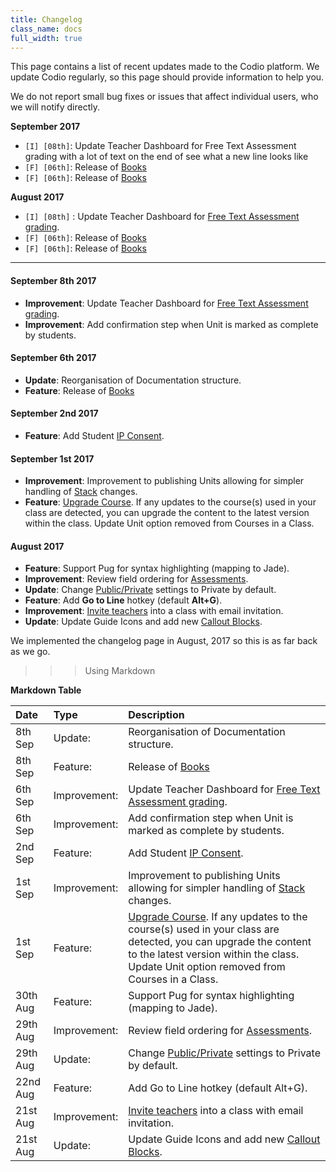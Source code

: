 ```yaml
---
title: Changelog
class_name: docs
full_width: true
---
```


This page contains a list of recent updates made to the Codio platform. We update Codio regularly, so this page should provide information to help you.

We do not report small bug fixes or issues that affect individual users, who we will notify directly.


**September 2017**
- `[I] [08th]`: Update Teacher Dashboard for Free Text Assessment grading with a lot of text on the end of see what a new line looks like
- `[F] [06th]`: Release of [Books](/docs/content/authoring/books/)
- `[F] [06th]`: Release of [Books](/docs/content/authoring/books/)

**August 2017**

- `[I] [08th]` : Update Teacher Dashboard for [Free Text Assessment grading](/docs/content/authoring/assessments/assessments-free#grading-free).
- `[F] [06th]`: Release of [Books](/docs/content/authoring/books/)
- `[F] [06th]`: Release of [Books](/docs/content/authoring/books/)


---

#### September 8th 2017
- **Improvement**: Update Teacher Dashboard for [Free Text Assessment grading](/docs/content/authoring/assessments/assessments-free#grading-free).
- **Improvement**: Add confirmation step when Unit is marked as complete by students.

#### September 6th 2017
- **Update**: Reorganisation of Documentation structure.
- **Feature**: Release of [Books](/docs/content/authoring/books/)

#### September 2nd 2017
- **Feature**: Add Student [IP Consent](/docs/dashboard/account/consent).

#### September 1st 2017
- **Improvement**: Improvement to publishing Units allowing for simpler handling of [Stack](/docs/project/stacks/stack-overview) changes.
- **Feature**: [Upgrade Course](/docs/classes/unitmanagement/upgradecourse). If any updates to the course(s) used in your class are detected, you can upgrade the content to the latest version within the class. Update Unit option removed from Courses in a Class.

#### August 2017
- **Feature**: Support Pug for syntax highlighting (mapping to Jade).
- **Improvement**: Review field ordering for [Assessments](/docs/content/authoring/assessments).
- **Update**: Change [Public/Private](/docs/dashboard/create/public_private) settings to Private by default.
- **Feature**: Add **Go to Line** hotkey (default **Alt+G**).
- **Improvement**: [Invite teachers](/docs/classes/classmanagement/addteachers) into a class with email invitation.
- **Update**: Update Guide Icons and add new [Callout Blocks](/docs/content/authoring/page-edit/edit).
 
We implemented the changelog page in August, 2017 so this is as far back as we go.




>>> Using Markdown

**Markdown Table**

|Date |Type |Description |
|:------ |:----------- |:----------- |
|8th Sep|Update:| Reorganisation of Documentation structure.|
|8th Sep|Feature:| Release of [Books](/docs/content/authoring/books/)|
|6th Sep |Improvement:| Update Teacher Dashboard for [Free Text Assessment grading](/docs/content/authoring/assessments/assessments-free#grading-free).|
|6th Sep|Improvement:| Add confirmation step when Unit is marked as complete by students.|
|2nd Sep|Feature: | Add Student [IP Consent](/docs/dashboard/account/consent).|
|1st Sep|Improvement: |Improvement to publishing Units allowing for simpler handling of [Stack](/docs/project/stacks/stack-overview) changes.|
|1st Sep|Feature:|[Upgrade Course](/docs/classes/unitmanagement/upgradecourse). If any updates to the course(s) used in your class are detected, you can upgrade the content to the latest version within the class. Update Unit option removed from Courses in a Class.|
|30th Aug|Feature: |Support Pug for syntax highlighting (mapping to Jade).|
|29th Aug|Improvement: | Review field ordering for [Assessments](/docs/content/authoring/assessments).|
|29th Aug|Update: |Change [Public/Private](/docs/dashboard/create/public_private) settings to Private by default.|
|22nd Aug|Feature: |Add Go to Line hotkey (default Alt+G).|
|21st Aug|Improvement: |[Invite teachers](/docs/classes/classmanagement/addteachers) into a class with email invitation.|
|21st Aug|Update: |Update Guide Icons and add new [Callout Blocks](/docs/content/authoring/page-edit/edit).|

